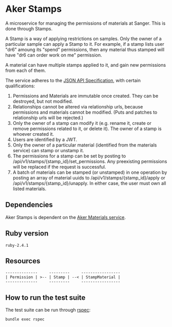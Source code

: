 # Aker Stamps

A microservice for managing the permissions of materials at Sanger. This is done through Stamps.

A Stamp is a way of applying restrictions on samples. Only the owner of a particular sample can apply a Stamp to it. For example, if a stamp lists user "dr6" amoung its "spend" permissions, then any material thus stamped will have "dr6 can order work on me" permission.

A material can have multiple stamps applied to it, and gain new permissions from each of them.

The service adheres to the [JSON API Specification](http://jsonapi.org/), with certain qualifications:

1. Permissions and Materials are immutable once created. They can be destroyed, but not modified.
2. Relationships cannot be altered via relationship urls, because permissions and materials cannot be modified. (Puts and patches to relationship urls will be rejected.)
3. Only the owner of a stamp can modify it (e.g. rename it, create or remove permissions related to it, or delete it). The owner of a stamp is whoever created it.
4. Users are identified by a JWT.
5. Only the owner of a particular material (identified from the materials service) can stamp or unstamp it.
6. The permissions for a stamp can be set by posting to /api/v1/stamps/{stamp_id}/set_permissions. Any preexisting permissions will be replaced if the request is successful.
7. A batch of materials can be stamped (or unstamped) in one operation by posting an array of material uuids to /api/v1/stamps/{stamp_id}/apply or /api/v1/stamps/{stamp_id}/unapply. In either case, the user must own all listed materials.

Dependencies
------------

Aker Stamps is dependent on the [Aker Materials service](https://github.com/sanger/aker-materials).

Ruby version
------------

`ruby-2.4.1`

Resources
---------

```
--------------     ---------     -----------------
| Permission | >-- | Stamp | --< | StampMaterial |
--------------     ---------     -----------------
```

How to run the test suite
-------------------------

The test suite can be run through [rspec](http://rspec.info/):

`bundle exec rspec`